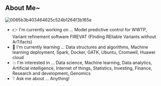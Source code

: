 ## About Me~

![0065b3b403464625c524b1264f3b165e](https://user-images.githubusercontent.com/45563371/88962170-a585ce00-d2d8-11ea-8b71-3c014f8925d8.gif)

- :point_right: I'm currently working on ... Model predictive control for WWTP, Variant refinement software FIREVAT (FInding REliable Variants without ArTifacts)
- :information_desk_person: I'm currently learning ... Data structures and algorithms, Machine learning deployment, Spark, Docker, GATK, Ubuntu, Cromwell, Huawei cloud
- :boom: I'm interested in ... Data science, Machine learning, Data analytics, Artificial intelligence, Internet of things, Statistics, Investing, Finance, Research and development, Genomics
- :grey_question: Ask me about ... Anything!
